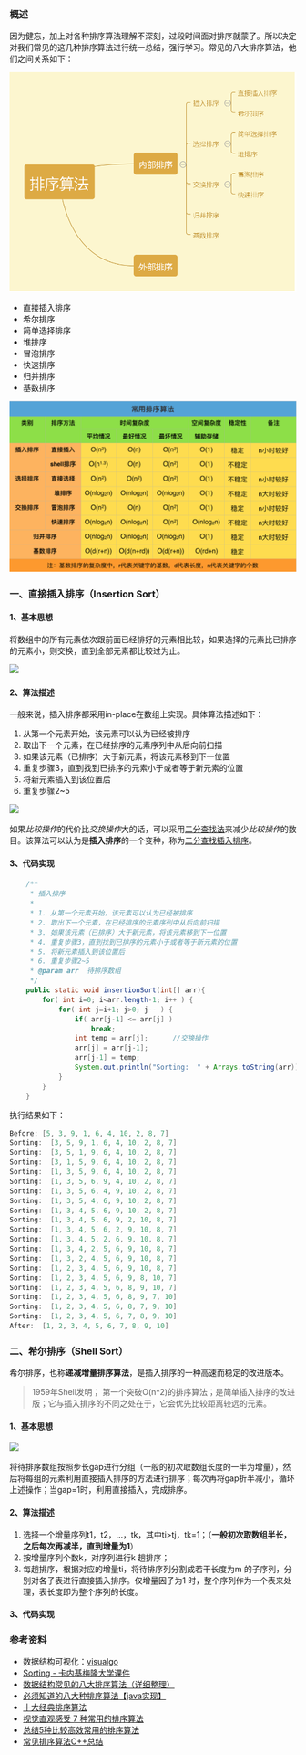 ### 概述

因为健忘，加上对各种排序算法理解不深刻，过段时间面对排序就蒙了。所以决定对我们常见的这几种排序算法进行统一总结，强行学习。常见的八大排序算法，他们之间关系如下：

![](/gallery/sort-algorithms/1156494-ab4cecff133d87b3.png)

- 直接插入排序
- 希尔排序
- 简单选择排序
- 堆排序
- 冒泡排序
- 快速排序
- 归并排序
- 基数排序

![](/gallery/sort-algorithms/2016-07-15_常用排序算法.png)


### 一、直接插入排序（Insertion Sort）

#### 1、基本思想

将数组中的所有元素依次跟前面已经排好的元素相比较，如果选择的元素比已排序的元素小，则交换，直到全部元素都比较过为止。

![](/gallery/Insertion-sort-example-300px.gif)

#### 2、算法描述

一般来说，插入排序都采用in-place在数组上实现。具体算法描述如下：

1. 从第一个元素开始，该元素可以认为已经被排序
2. 取出下一个元素，在已经排序的元素序列中从后向前扫描
3. 如果该元素（已排序）大于新元素，将该元素移到下一位置
4. 重复步骤3，直到找到已排序的元素小于或者等于新元素的位置
5. 将新元素插入到该位置后
6. 重复步骤2~5

![](/gallery/insert-sort.gif)

如果*比较操作*的代价比*交换操作*大的话，可以采用[二分查找法](https://zh.wikipedia.org/wiki/%E4%BA%8C%E5%88%86%E6%9F%A5%E6%89%BE%E6%B3%95)来减少*比较操作*的数目。该算法可以认为是**插入排序**的一个变种，称为[二分查找插入排序](https://zh.wikipedia.org/w/index.php?title=%E4%BA%8C%E5%88%86%E6%9F%A5%E6%89%BE%E6%8F%92%E5%85%A5%E6%8E%92%E5%BA%8F&action=edit&redlink=1)。

#### 3、代码实现

```java
	/**
     * 插入排序
     *
     * 1. 从第一个元素开始，该元素可以认为已经被排序
     * 2. 取出下一个元素，在已经排序的元素序列中从后向前扫描
     * 3. 如果该元素（已排序）大于新元素，将该元素移到下一位置
     * 4. 重复步骤3，直到找到已排序的元素小于或者等于新元素的位置
     * 5. 将新元素插入到该位置后
     * 6. 重复步骤2~5
     * @param arr  待排序数组
     */
    public static void insertionSort(int[] arr){
        for( int i=0; i<arr.length-1; i++ ) {
            for( int j=i+1; j>0; j-- ) {
                if( arr[j-1] <= arr[j] )
                    break;
                int temp = arr[j];		//交换操作
                arr[j] = arr[j-1];
                arr[j-1] = temp;
                System.out.println("Sorting:  " + Arrays.toString(arr));
            }
        }
    }
```

执行结果如下：

```java
Before: [5, 3, 9, 1, 6, 4, 10, 2, 8, 7]
Sorting:  [3, 5, 9, 1, 6, 4, 10, 2, 8, 7]
Sorting:  [3, 5, 1, 9, 6, 4, 10, 2, 8, 7]
Sorting:  [3, 1, 5, 9, 6, 4, 10, 2, 8, 7]
Sorting:  [1, 3, 5, 9, 6, 4, 10, 2, 8, 7]
Sorting:  [1, 3, 5, 6, 9, 4, 10, 2, 8, 7]
Sorting:  [1, 3, 5, 6, 4, 9, 10, 2, 8, 7]
Sorting:  [1, 3, 5, 4, 6, 9, 10, 2, 8, 7]
Sorting:  [1, 3, 4, 5, 6, 9, 10, 2, 8, 7]
Sorting:  [1, 3, 4, 5, 6, 9, 2, 10, 8, 7]
Sorting:  [1, 3, 4, 5, 6, 2, 9, 10, 8, 7]
Sorting:  [1, 3, 4, 5, 2, 6, 9, 10, 8, 7]
Sorting:  [1, 3, 4, 2, 5, 6, 9, 10, 8, 7]
Sorting:  [1, 3, 2, 4, 5, 6, 9, 10, 8, 7]
Sorting:  [1, 2, 3, 4, 5, 6, 9, 10, 8, 7]
Sorting:  [1, 2, 3, 4, 5, 6, 9, 8, 10, 7]
Sorting:  [1, 2, 3, 4, 5, 6, 8, 9, 10, 7]
Sorting:  [1, 2, 3, 4, 5, 6, 8, 9, 7, 10]
Sorting:  [1, 2, 3, 4, 5, 6, 8, 7, 9, 10]
Sorting:  [1, 2, 3, 4, 5, 6, 7, 8, 9, 10]
After:  [1, 2, 3, 4, 5, 6, 7, 8, 9, 10]
```



###  二、希尔排序（Shell Sort）

希尔排序，也称**递减增量排序算法**，是插入排序的一种高速而稳定的改进版本。

> 1959年Shell发明；
> 第一个突破O(n^2)的排序算法；是简单插入排序的改进版；它与插入排序的不同之处在于，它会优先比较距离较远的元素。

#### 1、基本思想

![](/gallery/shell-sort.jpg)

将待排序数组按照步长gap进行分组（一般的初次取数组长度的一半为增量），然后将每组的元素利用直接插入排序的方法进行排序；每次再将gap折半减小，循环上述操作；当gap=1时，利用直接插入，完成排序。

#### 2、算法描述

1. 选择一个增量序列t1，t2，…，tk，其中ti>tj，tk=1；（**一般初次取数组半长，之后每次再减半，直到增量为1**）
2. 按增量序列个数k，对序列进行k 趟排序；
3. 每趟排序，根据对应的增量ti，将待排序列分割成若干长度为m 的子序列，分别对各子表进行直接插入排序。仅增量因子为1 时，整个序列作为一个表来处理，表长度即为整个序列的长度。

#### 3、代码实现










































### 参考资料

- 数据结构可视化：[visualgo](https://visualgo.net/zh)
- [Sorting - 卡内基梅隆大学课件](https://www.cs.cmu.edu/~adamchik/15-121/lectures/Sorting%20Algorithms/sorting.html)
- [数据结构常见的八大排序算法（详细整理）](http://www.jianshu.com/p/7d037c332a9d)
- [必须知道的八大种排序算法【java实现】](http://www.jianshu.com/p/8c915179fd02)
- [十大经典排序算法](http://web.jobbole.com/87968/)
- [视觉直观感受 7 种常用的排序算法](http://blog.jobbole.com/11745/)
- [总结5种比较高效常用的排序算法](http://www.cnblogs.com/minkaihui/p/4077888.html)
- [常见排序算法C++总结](http://www.cnblogs.com/zyb428/p/5673738.html)